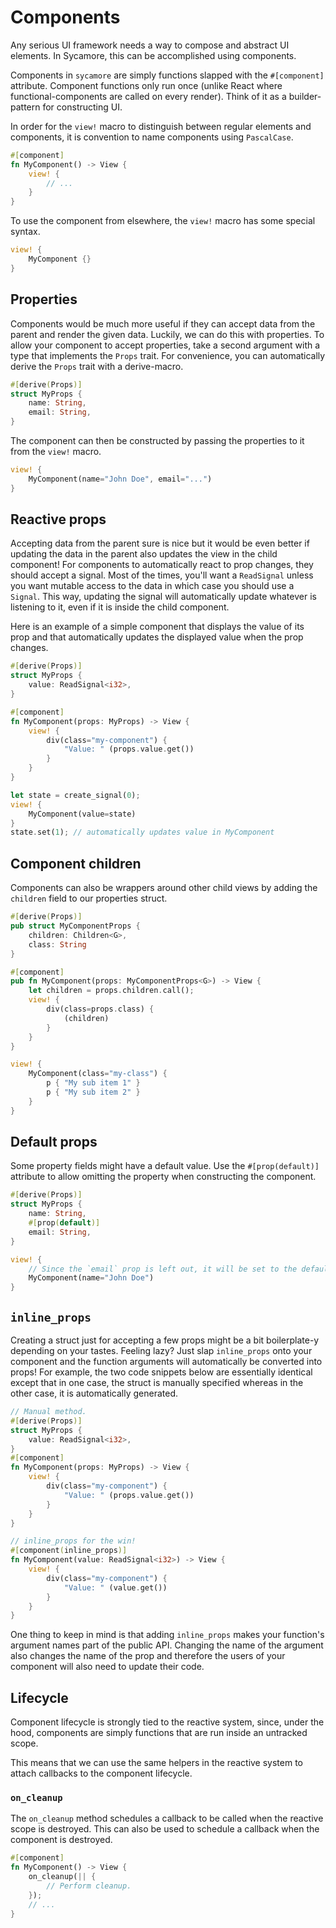 # Components

Any serious UI framework needs a way to compose and abstract UI elements. In
Sycamore, this can be accomplished using components.

Components in `sycamore` are simply functions slapped with the `#[component]`
attribute. Component functions only run once (unlike React where
functional-components are called on every render). Think of it as a
builder-pattern for constructing UI.

In order for the `view!` macro to distinguish between regular elements and
components, it is convention to name components using `PascalCase`.

```rust
#[component]
fn MyComponent() -> View {
    view! {
        // ...
    }
}
```

To use the component from elsewhere, the `view!` macro has some special syntax.

```rust
view! {
    MyComponent {}
}
```

## Properties

Components would be much more useful if they can accept data from the parent and
render the given data. Luckily, we can do this with properties. To allow your
component to accept properties, take a second argument with a type that
implements the `Props` trait. For convenience, you can automatically derive the
`Props` trait with a derive-macro.

```rust
#[derive(Props)]
struct MyProps {
    name: String,
    email: String,
}
```

The component can then be constructed by passing the properties to it from the
`view!` macro.

```rust
view! {
    MyComponent(name="John Doe", email="...")
}
```

## Reactive props

Accepting data from the parent sure is nice but it would be even better if
updating the data in the parent also updates the view in the child component!
For components to automatically react to prop changes, they should accept a
signal. Most of the times, you'll want a `ReadSignal` unless you want mutable
access to the data in which case you should use a `Signal`. This way, updating
the signal will automatically update whatever is listening to it, even if it is
inside the child component.

Here is an example of a simple component that displays the value of its prop and
that automatically updates the displayed value when the prop changes.

```rust
#[derive(Props)]
struct MyProps {
    value: ReadSignal<i32>,
}

#[component]
fn MyComponent(props: MyProps) -> View {
    view! {
        div(class="my-component") {
            "Value: " (props.value.get())
        }
    }
}

let state = create_signal(0);
view! {
    MyComponent(value=state)
}
state.set(1); // automatically updates value in MyComponent
```

## Component children

Components can also be wrappers around other child views by adding the
`children` field to our properties struct.

```rust
#[derive(Props)]
pub struct MyComponentProps {
    children: Children<G>,
    class: String
}

#[component]
pub fn MyComponent(props: MyComponentProps<G>) -> View {
    let children = props.children.call();
    view! {
        div(class=props.class) {
            (children)
        }
    }
}

view! {
    MyComponent(class="my-class") {
        p { "My sub item 1" }
        p { "My sub item 2" }
    }
}
```

## Default props

Some property fields might have a default value. Use the `#[prop(default)]`
attribute to allow omitting the property when constructing the component.

```rust
#[derive(Props)]
struct MyProps {
    name: String,
    #[prop(default)]
    email: String,
}

view! {
    // Since the `email` prop is left out, it will be set to the default value of "".
    MyComponent(name="John Doe")
}
```

## `inline_props`

Creating a struct just for accepting a few props might be a bit boilerplate-y
depending on your tastes. Feeling lazy? Just slap `inline_props` onto your
component and the function arguments will automatically be converted into props!
For example, the two code snippets below are essentially identical except that
in one case, the struct is manually specified whereas in the other case, it is
automatically generated.

```rust
// Manual method.
#[derive(Props)]
struct MyProps {
    value: ReadSignal<i32>,
}
#[component]
fn MyComponent(props: MyProps) -> View {
    view! {
        div(class="my-component") {
            "Value: " (props.value.get())
        }
    }
}

// inline_props for the win!
#[component(inline_props)]
fn MyComponent(value: ReadSignal<i32>) -> View {
    view! {
        div(class="my-component") {
            "Value: " (value.get())
        }
    }
}
```

One thing to keep in mind is that adding `inline_props` makes your function's
argument names part of the public API. Changing the name of the argument also
changes the name of the prop and therefore the users of your component will also
need to update their code.

## Lifecycle

Component lifecycle is strongly tied to the reactive system, since, under the
hood, components are simply functions that are run inside an untracked scope.

This means that we can use the same helpers in the reactive system to attach
callbacks to the component lifecycle.

### `on_cleanup`

The `on_cleanup` method schedules a callback to be called when the reactive
scope is destroyed. This can also be used to schedule a callback when the
component is destroyed.

```rust
#[component]
fn MyComponent() -> View {
    on_cleanup(|| {
        // Perform cleanup.
    });
    // ...
}
```
